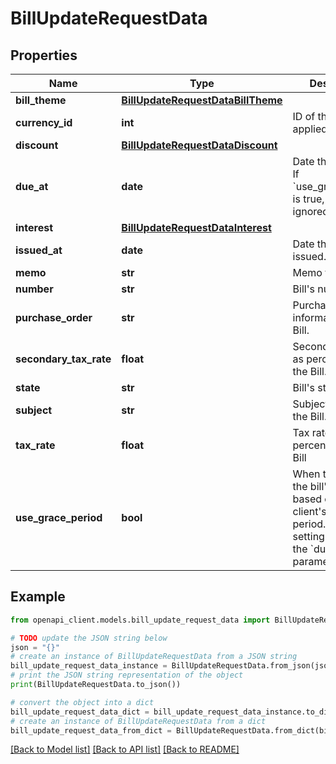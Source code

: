 # BillUpdateRequestData


## Properties

Name | Type | Description | Notes
------------ | ------------- | ------------- | -------------
**bill_theme** | [**BillUpdateRequestDataBillTheme**](BillUpdateRequestDataBillTheme.md) |  | [optional] 
**currency_id** | **int** | ID of the currency applied to the Bill. | [optional] 
**discount** | [**BillUpdateRequestDataDiscount**](BillUpdateRequestDataDiscount.md) |  | [optional] 
**due_at** | **date** | Date the Bill is due. If &#x60;use_grace_period&#x60; is true, this field is ignored. | [optional] 
**interest** | [**BillUpdateRequestDataInterest**](BillUpdateRequestDataInterest.md) |  | [optional] 
**issued_at** | **date** | Date the Bill was issued. | [optional] 
**memo** | **str** | Memo for the Bill. | [optional] 
**number** | **str** | Bill&#39;s number. | [optional] 
**purchase_order** | **str** | Purchase order information for the Bill. | [optional] 
**secondary_tax_rate** | **float** | Secondary tax rate as percentage for the Bill. | [optional] 
**state** | **str** | Bill&#39;s state. | [optional] 
**subject** | **str** | Subject details for the Bill. | [optional] 
**tax_rate** | **float** | Tax rate as percentage for the Bill | [optional] 
**use_grace_period** | **bool** | When true, sets the bill&#39;s due date based on the client&#39;s grace period. This setting overrides the &#x60;due_at&#x60; parameter. | [optional] 

## Example

```python
from openapi_client.models.bill_update_request_data import BillUpdateRequestData

# TODO update the JSON string below
json = "{}"
# create an instance of BillUpdateRequestData from a JSON string
bill_update_request_data_instance = BillUpdateRequestData.from_json(json)
# print the JSON string representation of the object
print(BillUpdateRequestData.to_json())

# convert the object into a dict
bill_update_request_data_dict = bill_update_request_data_instance.to_dict()
# create an instance of BillUpdateRequestData from a dict
bill_update_request_data_from_dict = BillUpdateRequestData.from_dict(bill_update_request_data_dict)
```
[[Back to Model list]](../README.md#documentation-for-models) [[Back to API list]](../README.md#documentation-for-api-endpoints) [[Back to README]](../README.md)


